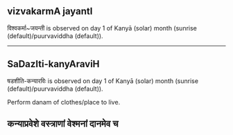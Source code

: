## vizvakarmA jayantI

विश्वकर्मा~जयन्ती is observed on day 1 of Kanyā (solar) month (sunrise (default)/puurvaviddha (default)).


---
## SaDazIti-kanyAraviH

षडशीति-कन्यारविः is observed on day 1 of Kanyā (solar) month (sunrise (default)/puurvaviddha (default)).

Perform danam of clothes/place to live.

कन्याप्रवेशे वस्त्राणां वेश्मनां दानमेव च
---

